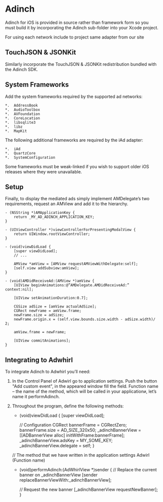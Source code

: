 Adinch
===========
Adinch for iOS is provided in source rather than framework form so you must build it by incorporating the Adinch sub-folder into your Xcode project.

For using each network include to project same adapter from our site

TouchJSON & JSONKit
-----------------
Similarly incorporate the TouchJSON & JSONKit redistribution bundled with the Adinch SDK.

System Frameworks
----------------- 
Add the system frameworks required by the supported ad networks:

	*.	AddressBook
	*.	AudioToolbox
	*.	AVFoundation
	*.	CoreLocation
	*.	libsqlite3
	*.	libz
	*.	MapKit
    
The following additional frameworks are required by the iAd adapter:

	*.	iAd
	*.	QuartzCore
	*.	SystemConfiguration
    
Some frameworks must be weak-linked if you wish to support older iOS releases where they were unavailable.

Setup
------------------
Finally, to display the mediated ads simply implement AMDelegate’s two requirements, request an AMView and add it to the hierarchy.

    - (NSString *)AMApplicationKey {
        return _MY_AD_ADINCH_APPLICATION_KEY;
    }
    
    - (UIViewController *)viewControllerForPresentingModalView {
        return UIWindow.rootViewController;
    }
    
    - (void)viewDidLoad {
        [super viewDidLoad];
        // ...
        
        AMView *amView = [AMView requestAMViewWithDelegate:self];
        [self.view addSubview:amView];
    }

    - (void)AMDidReceiveAd:(AMView *)amView {
        [UIView beginAnimations:@”AMDelegate.AMDidReceiveAd:” context:nil];
        
        [UIView setAnimationDuration:0.7];
        
        CGSize adSize = [amView actualAdSize];
        CGRect newFrame = amView.frame;
        newFrame.size = adSize;
        newFrame.origin.x = (self.view.bounds.size.width - adSize.width)/ 2;
        
        amView.frame = newFrame;
        
        [UIView commitAnimations];
    }
    
Integrating to Adwhirl
---------------------
To integrate Adinch to Adwhirl  you’ll need:

1) In the Control Panel of Adwirl go to application settings. Push the button "Add custom event", in the appeared window fill the field. Function name – the name of the method, which will be called in your applicationи, let’s name it performAdinch.

2) Throughout the program, define the following methods:

    - (void)viewDidLoad {
        [super viewDidLoad];
        
        // Сonfiguration
        CGRect bannerFrame = CGRectZero;
        bannerFrame.size = AD_SIZE_320x50;
        _adinchBannerView = [[ADBannerView alloc] initWithFrame:bannerFrame];
        _adinchBannerView.adsKey = MY_SOME_KEY;
        _adinchBannerView.delegate = self;
    }
    
    // The method that we have written  in the application settings  Adwirl (Function name)
    - (void)performAdinch:(AdWhirlView *)sender
    {
        // Replace the current banner on  _adinchBannerView
        [sender replaceBannerViewWith:_adinchBannerView];
        
        // Request the new banner
        [_adinchBannerView requestNewBanner];
    }

